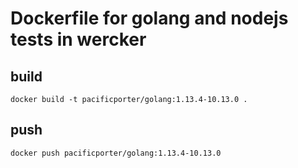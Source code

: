 # Dockerfile for golang and nodejs tests in wercker

## build

```
docker build -t pacificporter/golang:1.13.4-10.13.0 .
```

## push

```
docker push pacificporter/golang:1.13.4-10.13.0
```
